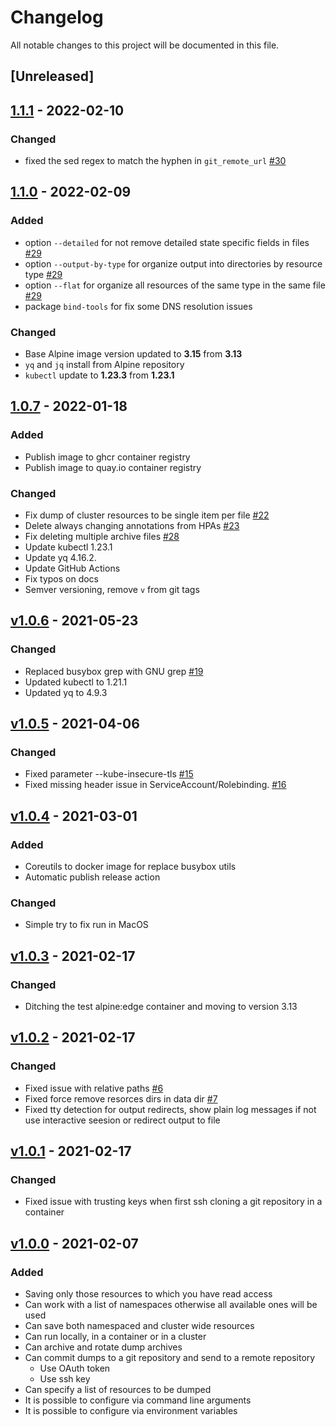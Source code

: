 # Changelog

All notable changes to this project will be documented in this file.

## [Unreleased]

## [1.1.1](https://github.com/WoozyMasta/kube-dump/releases/tag/1.1.1) - 2022-02-10

### Changed

* fixed the sed regex to match the hyphen in `git_remote_url`
  [#30](https://github.com/WoozyMasta/kube-dump/pull/30)

## [1.1.0](https://github.com/WoozyMasta/kube-dump/releases/tag/1.1.0) - 2022-02-09

### Added

* option `--detailed` for not remove detailed state specific fields in files
  [#29](https://github.com/WoozyMasta/kube-dump/pull/29)
* option `--output-by-type` for organize output into directories by resource type
  [#29](https://github.com/WoozyMasta/kube-dump/pull/29)
* option `--flat` for organize all resources of the same type in the same file
  [#29](https://github.com/WoozyMasta/kube-dump/pull/29)
* package `bind-tools` for fix some DNS resolution issues

### Changed

* Base Alpine image version updated to **3.15** from **3.13**
* `yq` and `jq` install from Alpine repository
* `kubectl` update to **1.23.3** from **1.23.1**

## [1.0.7](https://github.com/WoozyMasta/kube-dump/releases/tag/1.0.7) - 2022-01-18

### Added

* Publish image to ghcr container registry
* Publish image to quay.io container registry

### Changed

* Fix dump of cluster resources to be single item per file
  [#22](https://github.com/WoozyMasta/kube-dump/pull/22)
* Delete always changing annotations from HPAs
  [#23](https://github.com/WoozyMasta/kube-dump/pull/23)
* Fix deleting multiple archive files
  [#28](https://github.com/WoozyMasta/kube-dump/pull/28)
* Update kubectl 1.23.1
* Update yq 4.16.2.
* Update GitHub Actions
* Fix typos on docs
* Semver versioning, remove `v` from git tags

## [v1.0.6](https://github.com/WoozyMasta/kube-dump/releases/tag/v1.0.6) - 2021-05-23

### Changed

* Replaced busybox grep with GNU grep
  [#19](https://github.com/WoozyMasta/kube-dump/issues/19)
* Updated kubectl to 1.21.1
* Updated yq to 4.9.3

## [v1.0.5](https://github.com/WoozyMasta/kube-dump/releases/tag/v1.0.5) - 2021-04-06

### Changed

* Fixed parameter --kube-insecure-tls
  [#15](https://github.com/WoozyMasta/kube-dump/issues/15)
* Fixed missing header issue in ServiceAccount/Rolebinding.
  [#16](https://github.com/WoozyMasta/kube-dump/issues/16)

## [v1.0.4](https://github.com/WoozyMasta/kube-dump/releases/tag/v1.0.4) - 2021-03-01

### Added

* Coreutils to docker image for replace busybox utils
* Automatic publish release action

### Changed

* Simple try to fix run in MacOS

## [v1.0.3](https://github.com/WoozyMasta/kube-dump/releases/tag/v1.0.3) - 2021-02-17

### Changed

* Ditching the test alpine:edge container and moving to version 3.13

## [v1.0.2](https://github.com/WoozyMasta/kube-dump/releases/tag/v1.0.2) - 2021-02-17

### Changed

* Fixed issue with relative paths
  [#6](https://github.com/WoozyMasta/kube-dump/issues/6)
* Fixed force remove resorces dirs in data dir
  [#7](https://github.com/WoozyMasta/kube-dump/issues/7)
* Fixed tty detection for output redirects, show plain log messages if not use
interactive seesion or redirect output to file

## [v1.0.1](https://github.com/WoozyMasta/kube-dump/releases/tag/v1.0.1) - 2021-02-17

### Changed

* Fixed issue with trusting keys when first ssh cloning a git repository
in a container

## [v1.0.0](/releases/tag/v1.0.0) - 2021-02-07

### Added

* Saving only those resources to which you have read access
* Can work with a list of namespaces otherwise all available ones will be used
* Can save both namespaced and cluster wide resources
* Can run locally, in a container or in a cluster
* Can archive and rotate dump archives
* Can commit dumps to a git repository and send to a remote repository
  * Use OAuth token
  * Use ssh key
* Can specify a list of resources to be dumped
* It is possible to configure via command line arguments
* It is possible to configure via environment variables
